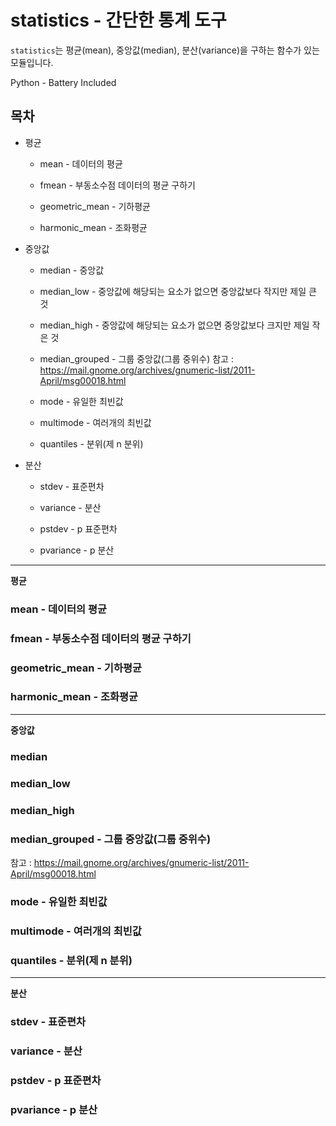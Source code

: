 # statistics - 간단한 통계 도구

`statistics`는 평균(mean), 중앙값(median), 분산(variance)을 구하는 함수가 있는 모듈입니다.

Python - Battery Included

## 목차

* 평균

    * mean  - 데이터의 평균
    
    * fmean - 부동소수점 데이터의 평균 구하기

    * geometric_mean    - 기하평균
    
    * harmonic_mean     - 조화평균

* 중앙값

    * median    - 중앙값
    
    * median_low    - 중앙값에 해당되는 요소가 없으면 중앙값보다 작지만 제일 큰 것
    
    * median_high   - 중앙값에 해당되는 요소가 없으면 중앙값보다 크지만 제일 작은 것
    
    * median_grouped    - 그룹 중앙값(그룹 중위수)
    참고  : https://mail.gnome.org/archives/gnumeric-list/2011-April/msg00018.html
    
    * mode  - 유일한 최빈값
    
    * multimode     - 여러개의 최빈값
    
    * quantiles     - 분위(제 n 분위)
    
* 분산

    * stdev     - 표준편차
    
    * variance  - 분산

    * pstdev    - p 표준편차
    
    * pvariance - p 분산

----------

**평균**

### mean  - 데이터의 평균

### fmean - 부동소수점 데이터의 평균 구하기

### geometric_mean - 기하평균
    
### harmonic_mean - 조화평균

----------

**중앙값**

### median
    
### median_low
    
### median_high
    
### median_grouped - 그룹 중앙값(그룹 중위수)

참고  : https://mail.gnome.org/archives/gnumeric-list/2011-April/msg00018.html
    
### mode - 유일한 최빈값
    
### multimode - 여러개의 최빈값
    
### quantiles - 분위(제 n 분위)
    
----------

**분산**

### stdev     - 표준편차
    
### variance  - 분산

### pstdev    - p 표준편차
    
### pvariance - p 분산
